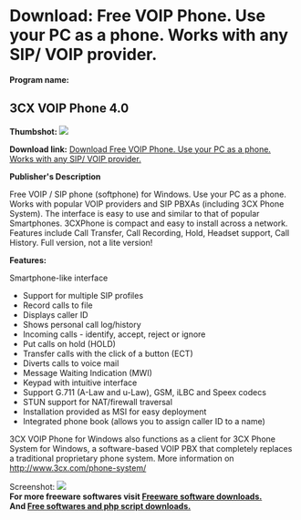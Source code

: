 # Download: Free VOIP Phone. Use your PC as a phone. Works with any SIP/ VOIP provider.

**Program name:**

## 3CX VOIP Phone 4.0

  
**Thumbshot:** ![](http://www.freewarefiles.com/screenshot/3cxvoipphone4_md.jpg)   
  
**Download link:** [Download Free VOIP Phone. Use your PC as a phone. Works with any SIP/ VOIP provider.](http://freesoftwares.boysofts.com/3CX-VOIP-Phone_program_50032.html)  
  


**Publisher's Description**  
  


Free VOIP / SIP phone (softphone) for Windows. Use your PC as a phone. Works with popular VOIP providers and SIP PBXAs (including 3CX Phone System). The interface is easy to use and similar to that of popular Smartphones. 3CXPhone is compact and easy to install across a network. Features include Call Transfer, Call Recording, Hold, Headset support, Call History. Full version, not a lite version! 

**Features:**

Smartphone-like interface 

  * Support for multiple SIP profiles 
  * Record calls to file 
  * Displays caller ID 
  * Shows personal call log/history 
  * Incoming calls - identify, accept, reject or ignore 
  * Put calls on hold (HOLD) 
  * Transfer calls with the click of a button (ECT) 
  * Diverts calls to voice mail 
  * Message Waiting Indication (MWI) 
  * Keypad with intuitive interface 
  * Support G.711 (A-Law and u-Law), GSM, iLBC and Speex codecs 
  * STUN support for NAT/firewall traversal 
  * Installation provided as MSI for easy deployment 
  * Integrated phone book (allows you to assign caller ID to a name) 

3CX VOIP Phone for Windows also functions as a client for 3CX Phone System for Windows, a software-based VOIP PBX that completely replaces a traditional proprietary phone system. More information on http://www.3cx.com/phone-system/

  
  
Screenshot: ![](http://www.freewarefiles.com/screenshot/3cxvoipphone4.jpg)   
**For more freeware softwares visit [Freeware software downloads.](http://freesoftwares.boysofts.com/)**   
**And [Free softwares and php script downloads.](http://www.boysofts.com/)**
